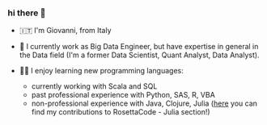 ### hi there 👋

- 🇮🇹 I'm Giovanni, from Italy
- 👔 I currently work as Big Data Engineer, but have expertise in general in the Data field (I'm a former Data Scientist, Quant Analyst, Data Analyst).
- 👨‍💻 I enjoy learning new programming languages:

  - currently working with Scala and SQL
  - past professional experience with Python, SAS, R, VBA
  - non-professional experience with Java, Clojure, Julia (<a href="http://rosettacode.org/wiki/Special:Contributions/gpapo" target="_blank">here</a> you can find my contributions to RosettaCode - Julia section!)
